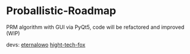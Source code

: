 <h1>Proballistic-Roadmap</h1>
PRM algorithm with GUI via PyQt5, code will be refactored and improved (WIP)

devs:
[eternalowo](https://github.com/eternalowo)
[hight-tech-fox](https://github.com/hight-tech-fox)
